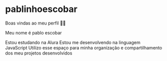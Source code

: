 # pablinhoescobar

Boas vindas ao meu perfil 💙💙

Meu nome é pablo escobar

Estou estudando na Alura
Estou me desenvolvendo na linguagem JavaScript
Utilizo esse espaço para minha organização e compartilhamento dos meu projetos desenvolvidos
